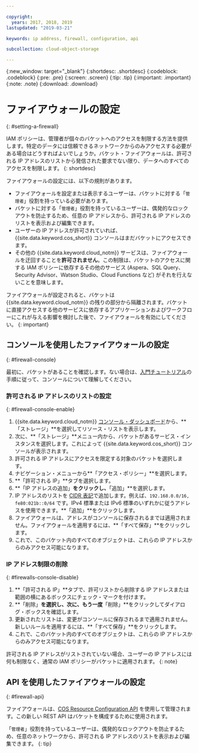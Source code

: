 ```yaml
---

copyright:
  years: 2017, 2018, 2019
lastupdated: "2019-03-21"

keywords: ip address, firewall, configuration, api

subcollection: cloud-object-storage

---
```

{:new_window: target="_blank"}
{:shortdesc: .shortdesc}
{:codeblock: .codeblock}
{:pre: .pre}
{:screen: .screen}
{:tip: .tip}
{:important: .important}
{:note: .note}
{:download: .download} 

# ファイアウォールの設定
{: #setting-a-firewall}

IAM ポリシーは、管理者が個々のバケットへのアクセスを制限する方法を提供します。特定のデータには信頼できるネットワークからのみアクセスする必要がある場合はどうすればよいでしょうか。バケット・ファイアウォールは、許可される IP アドレスのリストから発信された要求でない限り、データへのすべてのアクセスを制限します。
{: shortdesc}

ファイアウォールの設定には、以下の規則があります。

* ファイアウォールを設定または表示するユーザーは、バケットに対する「`管理者`」役割を持っている必要があります。 
* バケットに対する「`管理者`」役割を持っているユーザーは、偶発的なロックアウトを防止するため、任意の IP アドレスから、許可される IP アドレスのリストを表示および編集できます。
* ユーザーの IP アドレスが許可されていれば、{{site.data.keyword.cos_short}} コンソールはまだバケットにアクセスできます。
* その他の {{site.data.keyword.cloud_notm}} サービスは、ファイアウォールを迂回することを**許可されません**。この制限は、バケットのアクセスに関する IAM ポリシーに依存するその他のサービス (Aspera、SQL Query、Security Advisor、Watson Studio、Cloud Functions など) がそれを行えないことを意味します。

ファイアウォールが設定されると、バケットは {{site.data.keyword.cloud_notm}} の残りの部分から隔離されます。バケットに直接アクセスする他のサービスに依存するアプリケーションおよびワークフローにこれが与える影響を検討した後で、ファイアウォールを有効にしてください。
{: important}

## コンソールを使用したファイアウォールの設定
{: #firewall-console}

最初に、バケットがあることを確認します。ない場合は、[入門チュートリアル](/docs/services/cloud-object-storage?topic=cloud-object-storage-getting-started)の手順に従って、コンソールについて理解してください。

### 許可される IP アドレスのリストの設定
{: #firewall-console-enable}

1. {{site.data.keyword.cloud_notm}} [コンソール・ダッシュボード](https://cloud.ibm.com/)から、**「ストレージ」**を選択してリソース・リストを表示します。
2. 次に、**「ストレージ」**メニュー内から、バケットがあるサービス・インスタンスを選択します。これによって {{site.data.keyword.cos_short}} コンソールが表示されます。
3. 許可される IP アドレスにアクセスを限定する対象のバケットを選択します。 
4. ナビゲーション・メニューから**「アクセス・ポリシー」**を選択します。
5. **「許可される IP」**タブを選択します。
6. **「IP アドレスの追加」**をクリックし、**「追加」**を選択します。
7. IP アドレスのリストを [CIDR 表記](https://en.wikipedia.org/wiki/Classless_Inter-Domain_Routing)で追加します。例えば、`192.168.0.0/16, fe80:021b::0/64` です。IPv4 標準または IPv6 標準のいずれかに従うアドレスを使用できます。**「追加」**をクリックします。
8. ファイアウォールは、アドレスがコンソールに保存されるまでは適用されません。ファイアウォールを適用するには、**「すべて保存」**をクリックします。
9. これで、このバケット内のすべてのオブジェクトは、これらの IP アドレスからのみアクセス可能になります。

### IP アドレス制限の削除
{: #firewalls-console-disable}

1. **「許可される IP」**タブで、許可リストから削除する IP アドレスまたは範囲の横にあるボックスにチェック・マークを付けます。
2. **「削除」**を選択し、次に、もう一度**「削除」**をクリックしてダイアログ・ボックスを確認します。
3. 更新されたリストは、変更がコンソールに保存されるまで適用されません。新しいルールを適用するには、**「すべて保存」**をクリックします。
4. これで、このバケット内のすべてのオブジェクトは、これらの IP アドレスからのみアクセス可能になります。

許可される IP アドレスがリストされていない場合、ユーザーの IP アドレスには何も制限なく、通常の IAM ポリシーがバケットに適用されます。
{: note}


## API を使用したファイアウォールの設定
{: #firewall-api}

ファイアウォールは、[COS Resource Configuration API](https://cloud.ibm.com/apidocs/cos/cos-configuration) を使用して管理されます。この新しい REST API はバケットを構成するために使用されます。 

「`管理者`」役割を持っているユーザーは、偶発的なロックアウトを防止するため、任意のネットワークから、許可される IP アドレスのリストを表示および編集できます。
{: tip}
